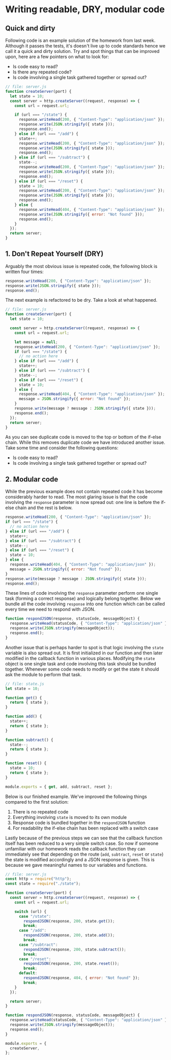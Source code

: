 # Writing readable, DRY, modular code

## <a name="quick">Quick and dirty</a>

Following code is an example solution of the homework from last week. Although it passes the tests, it's doesn't live up to code standards hence we call it a quick and dirty solution. Try and spot things that can be improved upon, here are a few pointers on what to look for:

- Is code easy to read?
- Is there any repeated code?
- Is code involving a single task gathered together or spread out?

```js
// file: server.js
function createServer(port) {
  let state = 10;
  const server = http.createServer((request, response) => {
    const url = request.url;

    if (url === "/state") {
      response.writeHead(200, { "Content-Type": "application/json" });
      response.write(JSON.stringify({ state }));
      response.end();
    } else if (url === "/add") {
      state++;
      response.writeHead(200, { "Content-Type": "application/json" });
      response.write(JSON.stringify({ state }));
      response.end();
    } else if (url === "/subtract") {
      state--;
      response.writeHead(200, { "Content-Type": "application/json" });
      response.write(JSON.stringify({ state }));
      response.end();
    } else if (url === "/reset") {
      state = 10;
      response.writeHead(200, { "Content-Type": "application/json" });
      response.write(JSON.stringify({ state }));
      response.end();
    } else {
      response.writeHead(404, { "Content-Type": "application/json" });
      response.write(JSON.stringify({ error: "Not found" }));
      response.end();
    }
  });
  return server;
}
```

## <a name="dry">1. Don't Repeat Yourself (DRY)</a>

Arguably the most obvious issue is repeated code, the following block is written four times:

```js
response.writeHead(200, { "Content-Type": "application/json" });
response.write(JSON.stringify({ state }));
response.end();
```

The next example is refactored to be dry. Take a look at what happened.

```js
// file: server.js
function createServer(port) {
  let state = 10;

  const server = http.createServer((request, response) => {
    const url = request.url;

    let message = null;
    response.writeHead(200, { "Content-Type": "application/json" });
    if (url === "/state") {
      // no action here
    } else if (url === "/add") {
      state++;
    } else if (url === "/subtract") {
      state--;
    } else if (url === "/reset") {
      state = 10;
    } else {
      response.writeHead(404, { "Content-Type": "application/json" });
      message = JSON.stringify({ error: "Not found" });
    }
    response.write(message ? message : JSON.stringify({ state }));
    response.end();
  });
  return server;
}
```

As you can see duplicate code is moved to the top or bottom of the if-else chain. While this removes duplicate code we have introduced another issue. Take some time and consider the following questions:

- Is code easy to read?
- Is code involving a single task gathered together or spread out?

## <a name="modular">2. Modular code</a>

While the previous example does not contain repeated code it has become considerably harder to read. The most glaring issue is that the code involving the `response` parameter is now spread out: one line is before the if-else chain and the rest is below.

```js
response.writeHead(200, { "Content-Type": "application/json" });
if (url === "/state") {
  // no action here
} else if (url === "/add") {
  state++;
} else if (url === "/subtract") {
  state--;
} else if (url === "/reset") {
  state = 10;
} else {
  response.writeHead(404, { "Content-Type": "application/json" });
  message = JSON.stringify({ error: "Not found" });
}
response.write(message ? message : JSON.stringify({ state }));
response.end();
```

These lines of code involving the `response` parameter perform one single task (forming a correct response) and logically belong together. Below we bundle all the code involving `response` into one function which can be called every time we need to respond with JSON.

```js
function respondJSON(response, statusCode, messageObject) {
  response.writeHead(statusCode, { "Content-Type": "application/json" });
  response.write(JSON.stringify(messageObject));
  response.end();
}
```

Another issue that is perhaps harder to spot is that logic involving the `state` variable is also spread out. It is first initialized in our function and then later modified in the callback function in various places. Modifying the `state` object is one single task and code involving this task should be bundled together. Whenever some code needs to modify or get the state it should ask the module to perform that task.

```js
// file: state.js
let state = 10;

function get() {
  return { state };
}

function add() {
  state++;
  return { state };
}

function subtract() {
  state--;
  return { state };
}

function reset() {
  state = 10;
  return { state };
}

module.exports = { get, add, subtract, reset };
```

Below is our finished example. We've improved the following things compared to the first solution:

1. There is no repeated code
2. Everything involving `state` is moved to its own module
3. Response code is bundled together in the `respondJSON` function
4. For readability the if-else chain has been replaced with a switch case

Lastly because of the previous steps we can see that the callback function itself has been reduced to a very simple switch case. So now if someone unfamiliar with our homework reads the callback function they can immediately see that depending on the route (`add`, `subtract`, `reset` or `state`) the state is modified accordingly and a JSON response is given. This is because we gave meaningful names to our variables and functions.

```js
// file: server.js
const http = require("http");
const state = require("./state");

function createServer(port) {
  const server = http.createServer((request, response) => {
    const url = request.url;

    switch (url) {
      case "/state":
        respondJSON(response, 200, state.get());
        break;
      case "/add":
        respondJSON(response, 200, state.add());
        break;
      case "/subtract":
        respondJSON(response, 200, state.subtract());
        break;
      case "/reset":
        respondJSON(response, 200, state.reset());
        break;
      default:
        respondJSON(response, 404, { error: "Not found" });
        break;
    }
  });

  return server;
}

function respondJSON(response, statusCode, messageObject) {
  response.writeHead(statusCode, { "Content-Type": "application/json" });
  response.write(JSON.stringify(messageObject));
  response.end();
}

module.exports = {
  createServer,
};
```

